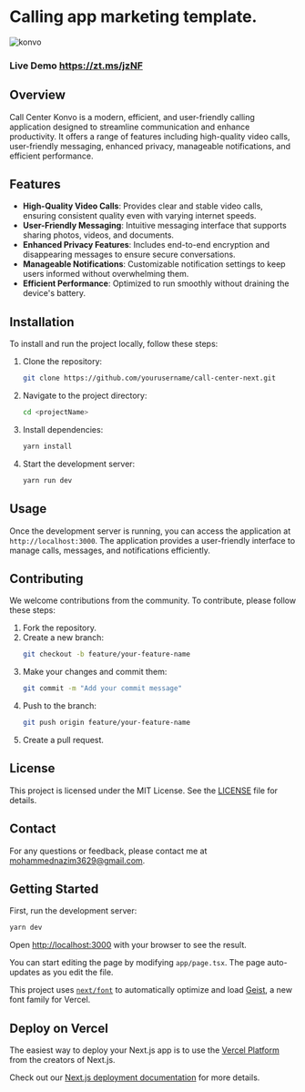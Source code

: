 # Calling app marketing template.
![konvo](https://github.com/user-attachments/assets/7da0670b-d07c-42b1-80ce-e473d5cf6b5c)
### Live Demo https://zt.ms/jzNF

## Overview

Call Center Konvo is a modern, efficient, and user-friendly calling application designed to streamline communication and enhance productivity. It offers a range of features including high-quality video calls, user-friendly messaging, enhanced privacy, manageable notifications, and efficient performance.

## Features

- **High-Quality Video Calls**: Provides clear and stable video calls, ensuring consistent quality even with varying internet speeds.
- **User-Friendly Messaging**: Intuitive messaging interface that supports sharing photos, videos, and documents.
- **Enhanced Privacy Features**: Includes end-to-end encryption and disappearing messages to ensure secure conversations.
- **Manageable Notifications**: Customizable notification settings to keep users informed without overwhelming them.
- **Efficient Performance**: Optimized to run smoothly without draining the device's battery.

## Installation

To install and run the project locally, follow these steps:

1. Clone the repository:
   ```bash
   git clone https://github.com/yourusername/call-center-next.git
   ```
2. Navigate to the project directory:
   ```bash
   cd <projectName>
   ```
3. Install dependencies:
   ```bash
   yarn install
   ```
4. Start the development server:
   ```bash
   yarn run dev
   ```

## Usage

Once the development server is running, you can access the application at `http://localhost:3000`. The application provides a user-friendly interface to manage calls, messages, and notifications efficiently.

## Contributing

We welcome contributions from the community. To contribute, please follow these steps:

1. Fork the repository.
2. Create a new branch:
   ```bash
   git checkout -b feature/your-feature-name
   ```
3. Make your changes and commit them:
   ```bash
   git commit -m "Add your commit message"
   ```
4. Push to the branch:
   ```bash
   git push origin feature/your-feature-name
   ```
5. Create a pull request.

## License

This project is licensed under the MIT License. See the [LICENSE](LICENSE) file for details.

## Contact

For any questions or feedback, please contact me at mohammednazim3629@gmail.com.

## Getting Started

First, run the development server:

```bash
yarn dev
```

Open [http://localhost:3000](http://localhost:3000) with your browser to see the result.

You can start editing the page by modifying `app/page.tsx`. The page auto-updates as you edit the file.

This project uses [`next/font`](https://nextjs.org/docs/app/building-your-application/optimizing/fonts) to automatically optimize and load [Geist](https://vercel.com/font), a new font family for Vercel.

## Deploy on Vercel

The easiest way to deploy your Next.js app is to use the [Vercel Platform](https://vercel.com/new?utm_medium=default-template&filter=next.js&utm_source=create-next-app&utm_campaign=create-next-app-readme) from the creators of Next.js.

Check out our [Next.js deployment documentation](https://nextjs.org/docs/app/building-your-application/deploying) for more details.
